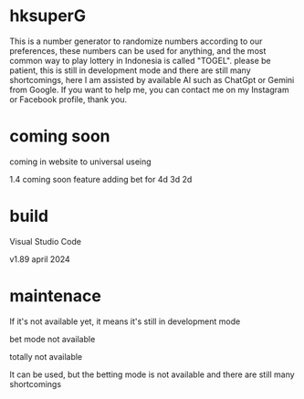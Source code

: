 # hksuperG

This is a number generator to randomize numbers according to our preferences, these numbers can be used for anything, and the most common way to play lottery in Indonesia is called "TOGEL". please be patient, this is still in development mode and there are still many shortcomings, here I am assisted by available AI such as ChatGpt or Gemini from Google. If you want to help me, you can contact me on my Instagram or Facebook profile, thank you.

# coming soon
coming in website to universal useing

1.4 coming soon feature adding bet for 4d 3d 2d


# build
Visual Studio Code

v1.89 april 2024

# maintenace
If it's not available yet, it means it's still in development mode

bet mode not available

totally not available

It can be used, but the betting mode is not available and there are still many shortcomings


